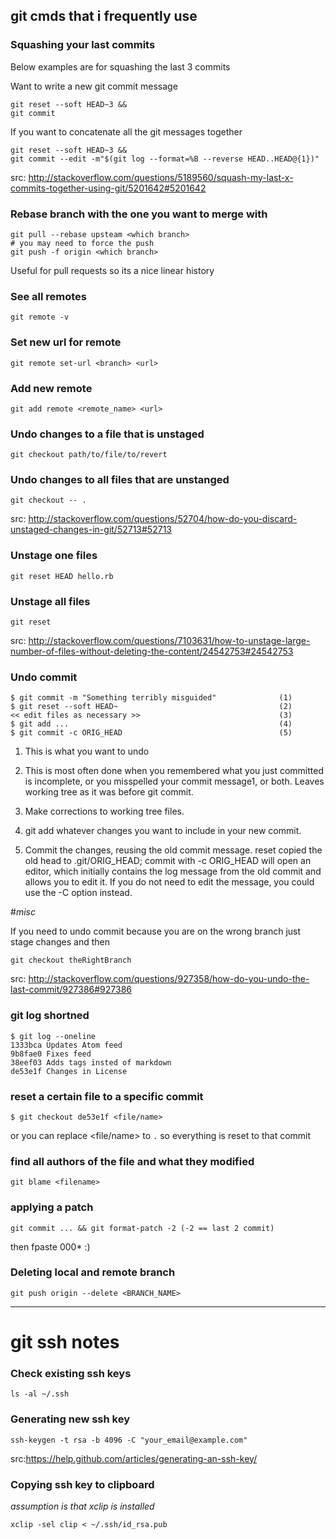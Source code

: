 ## git cmds that i frequently use

### Squashing your last commits


Below examples are for squashing the last 3 commits

Want to write a new git commit message

```
git reset --soft HEAD~3 &&
git commit
```

If you want to concatenate all the git messages together

```
git reset --soft HEAD~3 &&
git commit --edit -m"$(git log --format=%B --reverse HEAD..HEAD@{1})"
```
src: http://stackoverflow.com/questions/5189560/squash-my-last-x-commits-together-using-git/5201642#5201642


### Rebase branch with the one you want to merge with

```
git pull --rebase upsteam <which branch>
# you may need to force the push
git push -f origin <which branch>
```

Useful for pull requests so its a nice linear history


### See all remotes

```
git remote -v
```

### Set new url for remote

```
git remote set-url <branch> <url>
```

### Add new remote

```
git add remote <remote_name> <url>
```


### Undo changes to a file that is unstaged

```
git checkout path/to/file/to/revert
```

### Undo changes to all files that are unstanged

```
git checkout -- .
```
src: http://stackoverflow.com/questions/52704/how-do-you-discard-unstaged-changes-in-git/52713#52713


### Unstage one files
```
git reset HEAD hello.rb
```


### Unstage all files
```
git reset
```
src: http://stackoverflow.com/questions/7103631/how-to-unstage-large-number-of-files-without-deleting-the-content/24542753#24542753


### Undo commit
```
$ git commit -m "Something terribly misguided"              (1)
$ git reset --soft HEAD~                                    (2)
<< edit files as necessary >>                               (3)
$ git add ...                                               (4)
$ git commit -c ORIG_HEAD                                   (5)
```


1. This is what you want to undo

2. This is most often done when you remembered what you just committed is incomplete, or you misspelled your commit message1, or both. Leaves working tree as it was before git commit.

3. Make corrections to working tree files.

4. git add whatever changes you want to include in your new commit.

5. Commit the changes, reusing the old commit message. reset copied the old head to .git/ORIG_HEAD; commit with -c ORIG_HEAD will open an editor, which initially contains the log message from the old commit and allows you to edit it. If you do not need to edit the message, you could use the -C option instead.

#*misc*

If you need to undo commit because you are on the wrong branch just stage changes and then
```
git checkout theRightBranch
```

src: http://stackoverflow.com/questions/927358/how-do-you-undo-the-last-commit/927386#927386


### git log shortned

```
$ git log --oneline
1333bca Updates Atom feed
9b8fae0 Fixes feed
38eef03 Adds tags insted of markdown
de53e1f Changes in License
```

### reset a certain file to a specific commit

```
$ git checkout de53e1f <file/name>
```
or you can replace <file/name> to `.` so everything is reset to that commit

### find all authors of the file and what they modified

```
git blame <filename>
```

### applying a patch
```
git commit ... && git format-patch -2 (-2 == last 2 commit)
```
then fpaste 000* :)



### Deleting local and remote branch
```
git push origin --delete <BRANCH_NAME>
```
-----

# git ssh notes

### Check existing ssh keys
```
ls -al ~/.ssh
```

### Generating new ssh key

```
ssh-keygen -t rsa -b 4096 -C "your_email@example.com"
```
src:https://help.github.com/articles/generating-an-ssh-key/

### Copying ssh key to clipboard
*assumption is that xclip is installed*

```
xclip -sel clip < ~/.ssh/id_rsa.pub
```
